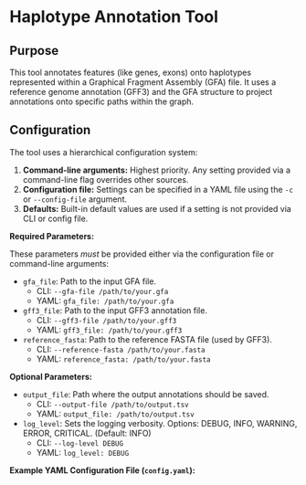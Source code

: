 # Haplotype Annotation Tool

## Purpose

This tool annotates features (like genes, exons) onto haplotypes represented within a Graphical Fragment Assembly (GFA) file. It uses a reference genome annotation (GFF3) and the GFA structure to project annotations onto specific paths within the graph.

## Configuration

The tool uses a hierarchical configuration system:

1.  **Command-line arguments:** Highest priority. Any setting provided via a command-line flag overrides other sources.
2.  **Configuration file:** Settings can be specified in a YAML file using the `-c` or `--config-file` argument.
3.  **Defaults:** Built-in default values are used if a setting is not provided via CLI or config file.

**Required Parameters:**

These parameters *must* be provided either via the configuration file or command-line arguments:

*   `gfa_file`: Path to the input GFA file.
    *   CLI: `--gfa-file /path/to/your.gfa`
    *   YAML: `gfa_file: /path/to/your.gfa`
*   `gff3_file`: Path to the input GFF3 annotation file.
    *   CLI: `--gff3-file /path/to/your.gff3`
    *   YAML: `gff3_file: /path/to/your.gff3`
*   `reference_fasta`: Path to the reference FASTA file (used by GFF3).
    *   CLI: `--reference-fasta /path/to/your.fasta`
    *   YAML: `reference_fasta: /path/to/your.fasta`

**Optional Parameters:**

*   `output_file`: Path where the output annotations should be saved.
    *   CLI: `--output-file /path/to/output.tsv`
    *   YAML: `output_file: /path/to/output.tsv`
*   `log_level`: Sets the logging verbosity. Options: DEBUG, INFO, WARNING, ERROR, CRITICAL. (Default: INFO)
    *   CLI: `--log-level DEBUG`
    *   YAML: `log_level: DEBUG`

**Example YAML Configuration File (`config.yaml`):**

